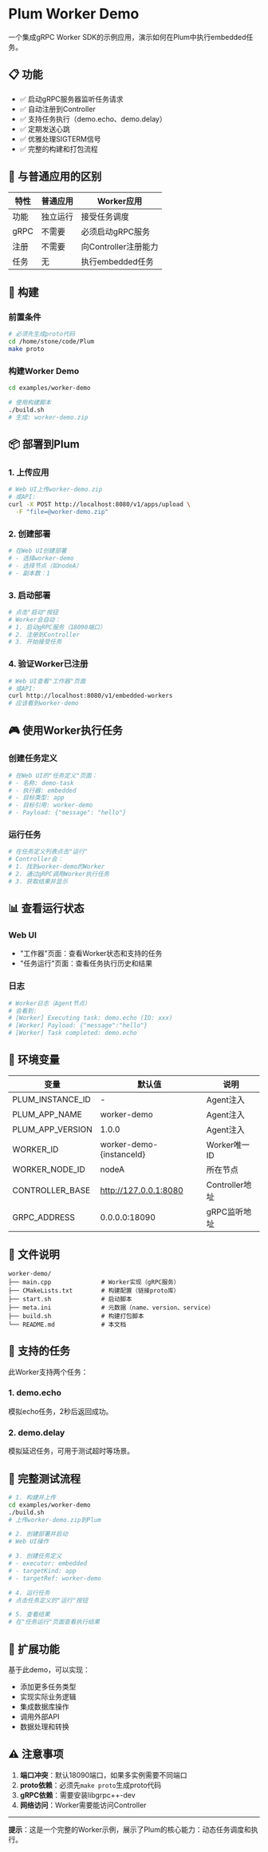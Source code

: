 # Plum Worker Demo

一个集成gRPC Worker SDK的示例应用，演示如何在Plum中执行embedded任务。

## 📋 功能

- ✅ 启动gRPC服务器监听任务请求
- ✅ 自动注册到Controller
- ✅ 支持任务执行（demo.echo、demo.delay）
- ✅ 定期发送心跳
- ✅ 优雅处理SIGTERM信号
- ✅ 完整的构建和打包流程

## 🎯 与普通应用的区别

| 特性 | 普通应用 | Worker应用 |
|------|---------|-----------|
| 功能 | 独立运行 | 接受任务调度 |
| gRPC | 不需要 | 必须启动gRPC服务 |
| 注册 | 不需要 | 向Controller注册能力 |
| 任务 | 无 | 执行embedded任务 |

## 🔨 构建

### 前置条件
```bash
# 必须先生成proto代码
cd /home/stone/code/Plum
make proto
```

### 构建Worker Demo
```bash
cd examples/worker-demo

# 使用构建脚本
./build.sh
# 生成: worker-demo.zip
```

## 📦 部署到Plum

### 1. 上传应用
```bash
# Web UI上传worker-demo.zip
# 或API:
curl -X POST http://localhost:8080/v1/apps/upload \
  -F "file=@worker-demo.zip"
```

### 2. 创建部署
```bash
# 在Web UI创建部署
# - 选择worker-demo
# - 选择节点（如nodeA）
# - 副本数：1
```

### 3. 启动部署
```bash
# 点击"启动"按钮
# Worker会自动：
# 1. 启动gRPC服务（18090端口）
# 2. 注册到Controller
# 3. 开始接受任务
```

### 4. 验证Worker已注册
```bash
# Web UI查看"工作器"页面
# 或API:
curl http://localhost:8080/v1/embedded-workers
# 应该看到worker-demo
```

## 🎮 使用Worker执行任务

### 创建任务定义
```bash
# 在Web UI的"任务定义"页面：
# - 名称: demo-task
# - 执行器: embedded
# - 目标类型: app
# - 目标引用: worker-demo
# - Payload: {"message": "hello"}
```

### 运行任务
```bash
# 在任务定义列表点击"运行"
# Controller会：
# 1. 找到worker-demo的Worker
# 2. 通过gRPC调用Worker执行任务
# 3. 获取结果并显示
```

## 📊 查看运行状态

### Web UI
- "工作器"页面：查看Worker状态和支持的任务
- "任务运行"页面：查看任务执行历史和结果

### 日志
```bash
# Worker日志（Agent节点）
# 会看到:
# [Worker] Executing task: demo.echo (ID: xxx)
# [Worker] Payload: {"message":"hello"}
# [Worker] Task completed: demo.echo
```

## 🔧 环境变量

| 变量 | 默认值 | 说明 |
|------|--------|------|
| PLUM_INSTANCE_ID | - | Agent注入 |
| PLUM_APP_NAME | worker-demo | Agent注入 |
| PLUM_APP_VERSION | 1.0.0 | Agent注入 |
| WORKER_ID | worker-demo-{instanceId} | Worker唯一ID |
| WORKER_NODE_ID | nodeA | 所在节点 |
| CONTROLLER_BASE | http://127.0.0.1:8080 | Controller地址 |
| GRPC_ADDRESS | 0.0.0.0:18090 | gRPC监听地址 |

## 📝 文件说明

```
worker-demo/
├── main.cpp              # Worker实现（gRPC服务）
├── CMakeLists.txt        # 构建配置（链接proto库）
├── start.sh              # 启动脚本
├── meta.ini              # 元数据（name、version、service）
├── build.sh              # 构建打包脚本
└── README.md             # 本文档
```

## 🎯 支持的任务

此Worker支持两个任务：

### 1. demo.echo
模拟echo任务，2秒后返回成功。

### 2. demo.delay
模拟延迟任务，可用于测试超时等场景。

## 🧪 完整测试流程

```bash
# 1. 构建并上传
cd examples/worker-demo
./build.sh
# 上传worker-demo.zip到Plum

# 2. 创建部署并启动
# Web UI操作

# 3. 创建任务定义
# - executor: embedded
# - targetKind: app
# - targetRef: worker-demo

# 4. 运行任务
# 点击任务定义的"运行"按钮

# 5. 查看结果
# 在"任务运行"页面查看执行结果
```

## 🔄 扩展功能

基于此demo，可以实现：
- 添加更多任务类型
- 实现实际业务逻辑
- 集成数据库操作
- 调用外部API
- 数据处理和转换

## ⚠️ 注意事项

1. **端口冲突**：默认18090端口，如果多实例需要不同端口
2. **proto依赖**：必须先`make proto`生成proto代码
3. **gRPC依赖**：需要安装libgrpc++-dev
4. **网络访问**：Worker需要能访问Controller

---

**提示**：这是一个完整的Worker示例，展示了Plum的核心能力：动态任务调度和执行。

